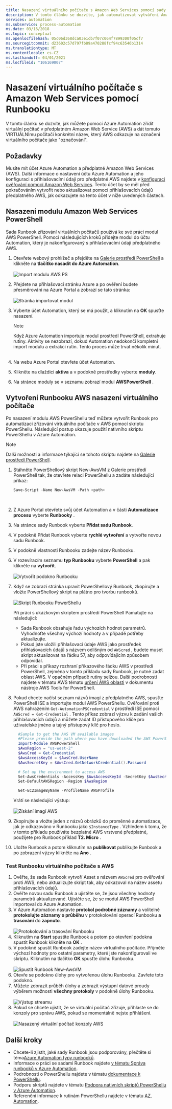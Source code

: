 ```yaml
---
title: Nasazení virtuálního počítače s Amazon Web Services pomocí sady Azure Automation Runbook
description: V tomto článku se dozvíte, jak automatizovat vytváření Amazon Web Servicesch virtuálních počítačů.
services: automation
ms.subservice: process-automation
ms.date: 03/16/2018
ms.topic: conceptual
ms.openlocfilehash: 05c06d368dca03e1cb7f07c064f7899300f05cf7
ms.sourcegitcommit: d23602c57d797fb89a470288fcf94c63546b1314
ms.translationtype: MT
ms.contentlocale: cs-CZ
ms.lasthandoff: 04/01/2021
ms.locfileid: "106169007"
---
```

# <a name="deploy-an-amazon-web-services-vm-with-a-runbook"></a>Nasazení virtuálního počítače s Amazon Web Services pomocí Runbooku

V tomto článku se dozvíte, jak můžete pomocí Azure Automation zřídit virtuální počítač v předplatném Amazon Web Service (AWS) a dát tomuto VIRTUÁLNÍmu počítači konkrétní název, který AWS odkazuje na označení virtuálního počítače jako "označování".

## <a name="prerequisites"></a>Požadavky

Musíte mít účet Azure Automation a předplatné Amazon Web Services (AWS). Další informace o nastavení účtu Azure Automation a jeho konfiguraci s přihlašovacími údaji pro předplatné AWS najdete v [konfiguraci ověřování pomocí Amazon Web Services](automation-config-aws-account.md). Tento účet by se měl před pokračováním vytvořit nebo aktualizovat pomocí přihlašovacích údajů předplatného AWS, jak odkazujete na tento účet v níže uvedených částech.

## <a name="deploy-amazon-web-services-powershell-module"></a>Nasazení modulu Amazon Web Services PowerShell

Sada Runbook zřizování virtuálních počítačů používá ke své práci modul AWS PowerShell. Pomocí následujících kroků přidejte modul do účtu Automation, který je nakonfigurovaný s přihlašovacími údaji předplatného AWS.  

1. Otevřete webový prohlížeč a přejděte na [Galerie prostředí PowerShell](https://www.powershellgallery.com/packages/AWSPowerShell/) a klikněte na **tlačítko nasadit do Azure Automation**.<br><br> ![Import modulu AWS PS](./media/automation-scenario-aws-deployment/powershell-gallery-download-awsmodule.png)
2. Přejdete na přihlašovací stránku Azure a po ověření budete přesměrováni na Azure Portal a zobrazí se tato stránka:<br><br> ![Stránka importovat modul](./media/automation-scenario-aws-deployment/deploy-aws-powershell-module-parameters.png)
3. Vyberte účet Automation, který se má použít, a kliknutím na **OK** spusťte nasazení.

   > [!NOTE]
   > Když Azure Automation importuje modul prostředí PowerShell, extrahuje rutiny. Aktivity se nezobrazí, dokud Automation nedokončí kompletní import modulu a extrakci rutin. Tento proces může trvat několik minut.  
   > <br>

1. Na webu Azure Portal otevřete účet Automation.
2. Klikněte na dlaždici **aktiva** a v podokně prostředky vyberte **moduly**.
3. Na stránce moduly se v seznamu zobrazí modul **AWSPowerShell** .

## <a name="create-aws-deploy-vm-runbook"></a>Vytvoření Runbooku AWS nasazení virtuálního počítače

Po nasazení modulu AWS PowerShellu teď můžete vytvořit Runbook pro automatizaci zřizování virtuálního počítače v AWS pomocí skriptu PowerShellu. Následující postup ukazuje použití nativního skriptu PowerShellu v Azure Automation.  

> [!NOTE]
> Další možnosti a informace týkající se tohoto skriptu najdete na [Galerie prostředí PowerShell](https://www.powershellgallery.com/packages/New-AwsVM/).
> 

1. Stáhněte PowerShellový skript New-AwsVM z Galerie prostředí PowerShell tak, že otevřete relaci PowerShellu a zadáte následující příkaz:<br>
   ```powershell
   Save-Script -Name New-AwsVM -Path <path>
   ```
   <br>
2. Z Azure Portal otevřete svůj účet Automation a v části **Automatizace procesu** vyberte **Runbooky** .  
3. Na stránce sady Runbook vyberte **Přidat sadu Runbook**.
4. V podokně Přidat Runbook vyberte **rychlé vytvoření** a vytvořte novou sadu Runbook.
5. V podokně vlastnosti Runbooku zadejte název Runbooku.
6. V rozevíracím seznamu **typ Runbooku** vyberte **PowerShell** a pak klikněte na **vytvořit**.<br><br> ![Vytvořit podokno Runbooku](./media/automation-scenario-aws-deployment/runbook-quickcreate-properties.png)
7. Když se zobrazí stránka upravit PowerShellový Runbook, zkopírujte a vložte PowerShellový skript na plátno pro tvorbu runbooků.<br><br> ![Skript Runbooku PowerShellu](./media/automation-scenario-aws-deployment/runbook-powershell-script.png)<br>
   
    Při práci s ukázkovým skriptem prostředí PowerShell Pamatujte na následující:

    * Sada Runbook obsahuje řadu výchozích hodnot parametrů. Vyhodnoťte všechny výchozí hodnoty a v případě potřeby aktualizujte.
    * Pokud jste uložili přihlašovací údaje AWS jako prostředek přihlašovacích údajů s názvem odlišným od `AWScred` , budete muset skript aktualizovat na řádku 57, aby odpovídajícím způsobem odpovídal.  
    * Při práci s příkazy rozhraní příkazového řádku AWS v prostředí PowerShell, zejména v tomto příkladu sady Runbook, je nutné zadat oblast AWS. V opačném případě rutiny selžou. Další podrobnosti najdete v tématu AWS tématu [určení AWS oblasti](https://docs.aws.amazon.com/powershell/latest/userguide/pstools-installing-specifying-region.html) v dokumentu nástroje AWS Tools for PowerShell.  

8. Pokud chcete načíst seznam názvů imagí z předplatného AWS, spusťte PowerShell ISE a importujte modul AWS PowerShellu. Ověřování proti AWS nahrazením `Get-AutomationPSCredential` v prostředí ISE pomocí `AWScred = Get-Credential` . Tento příkaz zobrazí výzvu k zadání vašich přihlašovacích údajů a můžete zadat ID přístupového klíče pro uživatelské jméno a tajný přístupový klíč pro heslo. 

      ```powershell
        #Sample to get the AWS VM available images
        #Please provide the path where you have downloaded the AWS PowerShell module
        Import-Module AWSPowerShell
        $AwsRegion = "us-west-2"
        $AwsCred = Get-Credential
        $AwsAccessKeyId = $AwsCred.UserName
        $AwsSecretKey = $AwsCred.GetNetworkCredential().Password
   
        # Set up the environment to access AWS
        Set-AwsCredentials -AccessKey $AwsAccessKeyId -SecretKey $AwsSecretKey -StoreAs AWSProfile
        Set-DefaultAWSRegion -Region $AwsRegion
   
        Get-EC2ImageByName -ProfileName AWSProfile
      ```
        
    Vrátí se následující výstup:<br><br>
   ![Získání imagí AWS](./media/automation-scenario-aws-deployment/powershell-ise-output.png)<br>  
9. Zkopírujte a vložte jeden z názvů obrázků do proměnné automatizace, jak je odkazováno v Runbooku jako `$InstanceType` . Vzhledem k tomu, že v tomto příkladu používáte bezplatné AWS vrstvené předplatné, použijete pro Runbook příklad **T2. Micro** .  
10. Uložte Runbook a potom kliknutím na **publikovat** publikujte Runbook a po zobrazení výzvy klikněte na **Ano** .

### <a name="test-the-aws-vm-runbook"></a>Test Runbooku virtuálního počítače s AWS

1. Ověřte, že sada Runbook vytvoří Asset s názvem `AWScred` pro ověřování proti AWS, nebo aktualizujte skript tak, aby odkazoval na název assetu přihlašovacích údajů.    
2. Ověřte novou sadu Runbook a ujistěte se, že jsou všechny hodnoty parametrů aktualizované.
Ujistěte se, že se modul AWS PowerShell importoval do Azure Automation.  
3. V Azure Automation nastavte **protokol podrobné záznamy** a volitelně **protokolujte záznamy o průběhu** v protokolování operací Runbooku **a trasování** do **zapnuto**.<br><br> ![Protokolování ](./media/automation-scenario-aws-deployment/runbook-settings-logging-and-tracing.png) a trasování Runbooku  
4. Kliknutím na **Start** spustíte Runbook a potom po otevření podokna spustit Runbook klikněte na **OK** .
5. V podokně spustit Runbook zadejte název virtuálního počítače. Přijměte výchozí hodnoty pro ostatní parametry, které jste nakonfigurovali ve skriptu. Kliknutím na tlačítko **OK** spusťte úlohu Runbooku.<br><br> ![Spustit Runbook New-AwsVM](./media/automation-scenario-aws-deployment/runbook-start-job-parameters.png)
6. Otevře se podokno úlohy pro vytvořenou úlohu Runbooku. Zavřete toto podokno.
7. Můžete zobrazit průběh úlohy a zobrazit výstupní datové proudy výběrem možnosti **všechny protokoly** v podokně úlohy Runbooku.<br><br> ![Výstup streamu](./media/automation-scenario-aws-deployment/runbook-job-streams-output.png)
8. Pokud se chcete ujistit, že se virtuální počítač zřizuje, přihlaste se do konzoly pro správu AWS, pokud se momentálně nejste přihlášeni.<br><br> ![Nasazený virtuální počítač konzoly AWS](./media/automation-scenario-aws-deployment/aws-instances-status.png)

## <a name="next-steps"></a>Další kroky
 
* Chcete-li zjistit, jaké sady Runbook jsou podporovány, přečtěte si téma[Azure Automation typy runbooků](automation-runbook-types.md).
* Informace o práci se sadami Runbook najdete [v tématu Správa runbooků v Azure Automation](manage-runbooks.md).
* Podrobnosti o PowerShellu najdete v tématu [dokumentace k PowerShellu](/powershell/scripting/overview).
* Podporu skriptů najdete v tématu [Podpora nativních skriptů PowerShellu v Azure Automation](https://azure.microsoft.com/blog/announcing-powershell-script-support-azure-automation-2/).
* Referenční informace k rutinám PowerShellu najdete v tématu [AZ. Automation](/powershell/module/az.automation).
